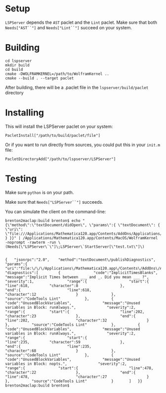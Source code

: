 

# Setup

`LSPServer` depends the `AST` paclet and the `Lint` paclet. Make sure that both `Needs["AST``"]` and `Needs["Lint``"]` succeed on your system.






# Building

```
cd lspserver
mkdir build
cd build
cmake -DWOLFRAMKERNEL=/path/to/WolframKernel ..
cmake --build . --target paclet
```

After building, there will be a .paclet file in the `lspserver/build/paclet` directory





# Installing

This will install the LSPServer paclet on your system:

```
PacletInstall["/path/to/build/paclet/file"]
```



Or if you want to run directly from sources, you could put this in your `init.m` file:

```
PacletDirectoryAdd["/path/to/lspserver/LSPServer"]
```





# Testing

Make sure `python` is on your path.

Make sure that `Needs["LSPServer``"]` succeeds.



You can simulate the client on the command-line:

```
brenton2maclap:build brenton$ echo "{\"method\":\"textDocument/didOpen\", \"params\":{ \"textDocument\": { \"uri\": \"file:///Applications/Mathematica120.app/Contents/AddOns/Applications/ClusterIntegration/CCSWin.m\" } }}" | /Applications/Mathematica120.app/Contents/MacOS/WolframKernel -noprompt -rawterm -run \(Needs[\"LSPServer\`\"]\;LSPServer\`StartServer[\"test.txt\"]\)


{	"jsonrpc":"2.0",	"method":"textDocument\/publishDiagnostics",	"params":{		"uri":"file:\/\/\/Applications\/Mathematica120.app\/Contents\/AddOns\/Applications\/ClusterIntegration\/CCSWin.m",		"diagnostics":[			{				"code":"ImplicitTimesBlanks",				"message":"Implicit Times between ___ and _. Did you mean ___ ?",				"severity":1,				"range":{					"start":{						"line":618,			"character":8					},					"end":{						"line":618,						"character":12					}				},				"source":"CodeTools Lint"			},			{				"code":"UnusedBlockVariables",				"message":"Unused variables in Block: runAlways.",				"severity":2,				"range":{			"start":{						"line":202,						"character":23					},					"end":{						"line":202,						"character":32					}				},			"source":"CodeTools Lint"			},			{				"code":"UnusedBlockVariables",				"message":"Unused variables in Block: runAlways.",				"severity":2,				"range":{					"start":{						"line":235,			"character":59					},					"end":{						"line":235,						"character":68					}				},				"source":"CodeTools Lint"			},			{				"code":"UnusedBlockVariables",				"message":"Unused variables in Block: nopts.",				"severity":2,				"range":{				"start":{						"line":478,						"character":22					},					"end":{						"line":478,						"character":27					}				},			"source":"CodeTools Lint"			}		]	}}
brenton2maclap:build brenton$ 
```







